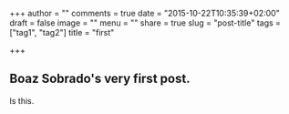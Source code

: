 +++
author = ""
comments = true
date = "2015-10-22T10:35:39+02:00"
draft = false
image = ""
menu = ""
share = true
slug = "post-title"
tags = ["tag1", "tag2"]
title = "first"

+++
## Boaz Sobrado's very first post. 

Is this. 

